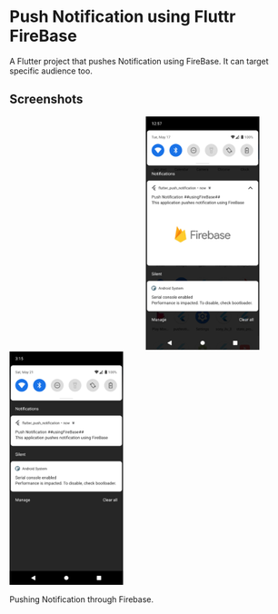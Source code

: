# Push Notification using Fluttr FireBase

A Flutter project that pushes Notification using FireBase. It can target specific audience too.

## Screenshots

&nbsp;&nbsp;&nbsp;&nbsp;&nbsp;&nbsp;&nbsp;&nbsp;&nbsp;&nbsp;&nbsp;&nbsp;&nbsp;&nbsp;&nbsp;&nbsp;&nbsp;&nbsp;&nbsp;&nbsp;&nbsp;&nbsp;&nbsp;&nbsp;&nbsp;&nbsp;&nbsp;&nbsp;&nbsp;&nbsp;&nbsp;&nbsp;&nbsp;&nbsp;&nbsp;&nbsp;&nbsp;&nbsp;&nbsp;&nbsp;&nbsp;&nbsp;&nbsp;&nbsp;&nbsp;&nbsp;&nbsp;&nbsp;&nbsp;&nbsp;&nbsp;&nbsp;&nbsp;&nbsp;&nbsp;&nbsp;&nbsp;&nbsp;&nbsp;&nbsp;&nbsp;<img src="https://github.com/sandesh1417/Push-Notification-using-FireBase/blob/main/Screenshots/Screenshot_1652771546.png" width="200px" />&nbsp;&nbsp;&nbsp;&nbsp;&nbsp;&nbsp;&nbsp;&nbsp;<img src="https://github.com/sandesh1417/Push-Notification-using-FireBase/blob/main/Screenshots/Screenshot_1653125449.png" width="200px" />

Pushing Notification through Firebase.
